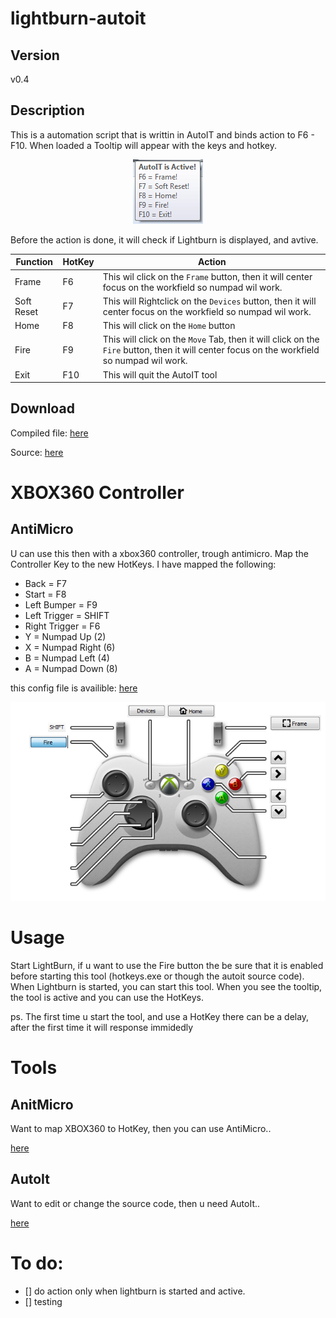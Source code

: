 # lightburn-autoit
## Version
v0.4

## Description

This is a automation script that is writtin in AutoIT and binds action to F6 - F10. When loaded a Tooltip will appear with the keys and hotkey.

<p align="center">
  <img src="./readme.images/img.png">
</p>

Before the action is done, it will check if Lightburn is displayed, and avtive.

|Function  | HotKey | Action |
|----------|--------|--------|
|Frame     | F6     | This wil click on the `Frame`  button, then it will center focus on the workfield so numpad wil work. |
|Soft Reset| F7     | This will Rightclick on the `Devices` button, then it will center focus on the workfield so numpad wil work. |
|Home      | F8     | This will click on the `Home` button         |
|Fire      | F9     | This will click on the `Move` Tab, then it will click on the `Fire` button, then it will center focus on the workfield so numpad wil work.        |
|Exit      | F10    | This will quit the AutoIT tool             |

## Download
Compiled file: [here](https://github.com/CoolZeroNL/lightburn-autoit/raw/master/Hotkeys-v0.3.exe)

Source: [here](https://github.com/CoolZeroNL/lightburn-autoit/tree/master/config/autoIT_src)

# XBOX360 Controller
## AntiMicro

U can use this then with a xbox360 controller, trough antimicro. Map the Controller Key to the new HotKeys.
I have mapped the following:

- Back = F7  
- Start = F8
- Left Bumper = F9  
- Left Trigger = SHIFT  
- Right Trigger = F6
- Y = Numpad Up (2)
- X = Numpad Right (6)
- B = Numpad Left (4)
- A = Numpad Down (8)

this config file is availible: [here](https://raw.githubusercontent.com/CoolZeroNL/lightburn-autoit/master/config/antimicro/antimicro-config.amgp?token=AGICJABAMS3A3RPSRX7X4XK63EDE2)

<p align="center">
  <img src="./readme.images/LIGHTBURN.png">
</p>

# Usage

Start LightBurn, if u want to use the Fire button the be sure that it is enabled before starting this tool (hotkeys.exe or though the autoit source code).
When Lightburn is started, you can start this tool. When you see the tooltip, the tool is active and you can use the HotKeys.

ps. The first time u start the tool, and use a HotKey there can be a delay, after the first time it will response immidedly

# Tools
## AnitMicro
Want to map XBOX360 to HotKey, then you can use AntiMicro..

[here](https://github.com/CoolZeroNL/lightburn-autoit/raw/master/tools/antimicro-2.23-win32.msi.7z)

## AutoIt
Want to edit or change the source code, then u need AutoIt..

[here](https://github.com/CoolZeroNL/lightburn-autoit/raw/master/tools/autoit-v3-setup.exe)


# To do:
- [] do action only when lightburn is started and active.
- [] testing
